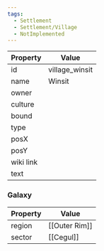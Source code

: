 ```yaml
---
tags:
  - Settlement
  - Settlement/Village
  - NotImplemented
---
```


| Property  | Value          |
| --------- | -------------- |
| id        | village_winsit |
| name      | Winsit         |
| owner     |                |
| culture   |                |
| bound     |                |
| type      |                |
| posX      |                |
| posY      |                |
| wiki link |                |
| text      |                |

### Galaxy
| Property | Value         |
| -------- | ------------- |
| region   | [[Outer Rim]] |
| sector   | [[Cegul]]     |
